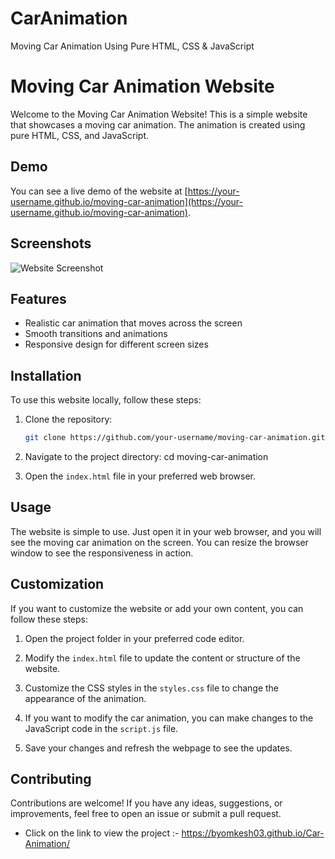 # CarAnimation
Moving Car Animation Using Pure HTML, CSS &amp; JavaScript



# Moving Car Animation Website

Welcome to the Moving Car Animation Website! This is a simple website that showcases a moving car animation. The animation is created using pure HTML, CSS, and JavaScript.

## Demo

You can see a live demo of the website at [https://your-username.github.io/moving-car-animation](https://your-username.github.io/moving-car-animation).

## Screenshots

![Website Screenshot](screenshots/screenshot.png)

## Features

- Realistic car animation that moves across the screen
- Smooth transitions and animations
- Responsive design for different screen sizes

## Installation

To use this website locally, follow these steps:

1. Clone the repository:

   ```bash
   git clone https://github.com/your-username/moving-car-animation.git
   
2. Navigate to the project directory: cd moving-car-animation

3. Open the  `index.html` file in your preferred web browser.

## Usage
The website is simple to use. Just open it in your web browser, and you will see the moving car animation on the screen. You can resize the browser window to see the responsiveness in action.

## Customization
If you want to customize the website or add your own content, you can follow these steps:

1. Open the project folder in your preferred code editor.

2. Modify the `index.html` file to update the content or structure of the website.

3. Customize the CSS styles in the `styles.css` file to change the appearance of the animation.

4. If you want to modify the car animation, you can make changes to the JavaScript code in the `script.js` file.

5. Save your changes and refresh the webpage to see the updates.


## Contributing
Contributions are welcome! If you have any ideas, suggestions, or improvements, feel free to open an issue or submit a pull request.














* Click on the link to view the project :- https://byomkesh03.github.io/Car-Animation/
